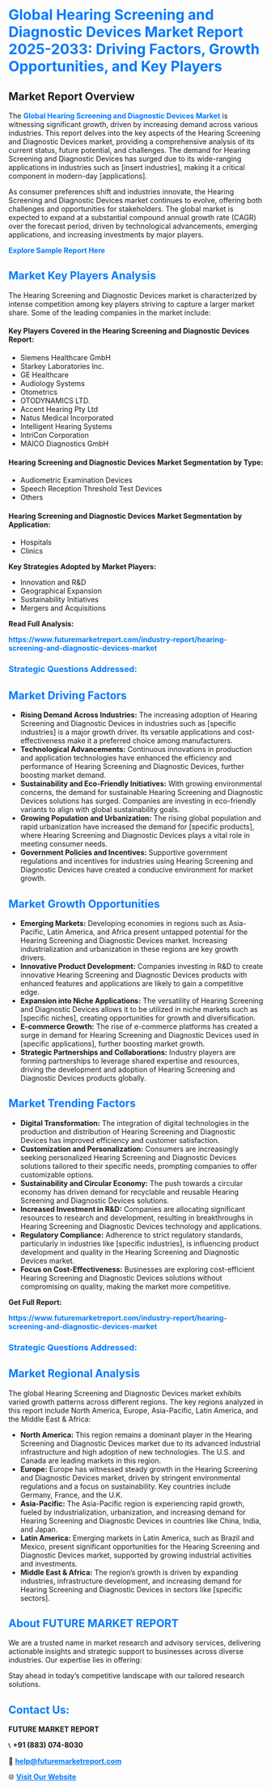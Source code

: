 <h1 style="color: #007BFF;">Global Hearing Screening and Diagnostic Devices Market Report 2025-2033: Driving Factors, Growth Opportunities, and Key Players</h1>

<section id="overview">
<h2>Market Report Overview</h2>
<p>The <a href="https://www.futuremarketreport.com/industry-report/hearing-screening-and-diagnostic-devices-market" style="color: #007BFF; text-decoration: none;"><strong>Global Hearing Screening and Diagnostic Devices Market</strong></a> is witnessing significant growth, driven by increasing demand across various industries. This report delves into the key aspects of the Hearing Screening and Diagnostic Devices market, providing a comprehensive analysis of its current status, future potential, and challenges. The demand for Hearing Screening and Diagnostic Devices has surged due to its wide-ranging applications in industries such as [insert industries], making it a critical component in modern-day [applications].</p>
<p>As consumer preferences shift and industries innovate, the Hearing Screening and Diagnostic Devices market continues to evolve, offering both challenges and opportunities for stakeholders. The global market is expected to expand at a substantial compound annual growth rate (CAGR) over the forecast period, driven by technological advancements, emerging applications, and increasing investments by major players.</p>
</section>

<section id="overview">
<p><a href="https://www.futuremarketreport.com/request-sample/reportId=77006" style="color: #007BFF; text-decoration: none;"><strong>Explore Sample Report Here</strong></a></p>
</section>

<section id="key-players">
<h2 style="color: #007BFF;">Market Key Players Analysis</h2>
<p>The Hearing Screening and Diagnostic Devices market is characterized by intense competition among key players striving to capture a larger market share. Some of the leading companies in the market include:</p>
<h4>Key Players Covered in the Hearing Screening and Diagnostic Devices Report:</h4>
<ul><li>Siemens Healthcare GmbH</li><li>Starkey Laboratories Inc.</li><li>GE Healthcare</li><li>Audiology Systems</li><li>Otometrics</li><li>OTODYNAMICS LTD.</li><li>Accent Hearing Pty Ltd</li><li>Natus Medical Incorporated</li><li>Intelligent Hearing Systems</li><li>IntriCon Corporation</li><li>MAICO Diagnostics GmbH</li></ul>
<h4>Hearing Screening and Diagnostic Devices Market Segmentation by Type:</h4>
<ul><li>Audiometric Examination Devices</li><li>Speech Reception Threshold Test Devices</li><li>Others</li></ul>

<h4>Hearing Screening and Diagnostic Devices Market Segmentation by Application:</h4>
<ul><li>Hospitals</li><li>Clinics</li></ul>
<p><strong>Key Strategies Adopted by Market Players:</strong></p>
<ul>
<li>Innovation and R&D</li>
<li>Geographical Expansion</li>
<li>Sustainability Initiatives</li>
<li>Mergers and Acquisitions</li>
</ul>
</section>

<section>
<p><strong>Read Full Analysis: </strong></p><a href="https://www.futuremarketreport.com/industry-report/hearing-screening-and-diagnostic-devices-market" style="color: #007BFF; text-decoration: none;"><strong>https://www.futuremarketreport.com/industry-report/hearing-screening-and-diagnostic-devices-market</strong></a>
<h3 style="color: #007BFF;">Strategic Questions Addressed:</h3>
</section>

<section id="driving-factors">
<h2 style="color: #007BFF;">Market Driving Factors</h2>
<ul>
<li><strong>Rising Demand Across Industries:</strong> The increasing adoption of Hearing Screening and Diagnostic Devices in industries such as [specific industries] is a major growth driver. Its versatile applications and cost-effectiveness make it a preferred choice among manufacturers.</li>
<li><strong>Technological Advancements:</strong> Continuous innovations in production and application technologies have enhanced the efficiency and performance of Hearing Screening and Diagnostic Devices, further boosting market demand.</li>
<li><strong>Sustainability and Eco-Friendly Initiatives:</strong> With growing environmental concerns, the demand for sustainable Hearing Screening and Diagnostic Devices solutions has surged. Companies are investing in eco-friendly variants to align with global sustainability goals.</li>
<li><strong>Growing Population and Urbanization:</strong> The rising global population and rapid urbanization have increased the demand for [specific products], where Hearing Screening and Diagnostic Devices plays a vital role in meeting consumer needs.</li>
<li><strong>Government Policies and Incentives:</strong> Supportive government regulations and incentives for industries using Hearing Screening and Diagnostic Devices have created a conducive environment for market growth.</li>
</ul>
</section>

<section id="growth-opportunities">
<h2 style="color: #007BFF;">Market Growth Opportunities</h2>
<ul>
<li><strong>Emerging Markets:</strong> Developing economies in regions such as Asia-Pacific, Latin America, and Africa present untapped potential for the Hearing Screening and Diagnostic Devices market. Increasing industrialization and urbanization in these regions are key growth drivers.</li>
<li><strong>Innovative Product Development:</strong> Companies investing in R&D to create innovative Hearing Screening and Diagnostic Devices products with enhanced features and applications are likely to gain a competitive edge.</li>
<li><strong>Expansion into Niche Applications:</strong> The versatility of Hearing Screening and Diagnostic Devices allows it to be utilized in niche markets such as [specific niches], creating opportunities for growth and diversification.</li>
<li><strong>E-commerce Growth:</strong> The rise of e-commerce platforms has created a surge in demand for Hearing Screening and Diagnostic Devices used in [specific applications], further boosting market growth.</li>
<li><strong>Strategic Partnerships and Collaborations:</strong> Industry players are forming partnerships to leverage shared expertise and resources, driving the development and adoption of Hearing Screening and Diagnostic Devices products globally.</li>
</ul>
</section>

<section id="trending-factors">
<h2 style="color: #007BFF;">Market Trending Factors</h2>
<ul>
<li><strong>Digital Transformation:</strong> The integration of digital technologies in the production and distribution of Hearing Screening and Diagnostic Devices has improved efficiency and customer satisfaction.</li>
<li><strong>Customization and Personalization:</strong> Consumers are increasingly seeking personalized Hearing Screening and Diagnostic Devices solutions tailored to their specific needs, prompting companies to offer customizable options.</li>
<li><strong>Sustainability and Circular Economy:</strong> The push towards a circular economy has driven demand for recyclable and reusable Hearing Screening and Diagnostic Devices solutions.</li>
<li><strong>Increased Investment in R&D:</strong> Companies are allocating significant resources to research and development, resulting in breakthroughs in Hearing Screening and Diagnostic Devices technology and applications.</li>
<li><strong>Regulatory Compliance:</strong> Adherence to strict regulatory standards, particularly in industries like [specific industries], is influencing product development and quality in the Hearing Screening and Diagnostic Devices market.</li>
<li><strong>Focus on Cost-Effectiveness:</strong> Businesses are exploring cost-efficient Hearing Screening and Diagnostic Devices solutions without compromising on quality, making the market more competitive.</li>
</ul>
</section>

<section>
<p><strong>Get Full Report: </strong></p><a href="https://www.futuremarketreport.com/industry-report/hearing-screening-and-diagnostic-devices-market" style="color: #007BFF; text-decoration: none;"><strong>https://www.futuremarketreport.com/industry-report/hearing-screening-and-diagnostic-devices-market</strong></a>
<h3 style="color: #007BFF;">Strategic Questions Addressed:</h3>
</section>


<section id="regional-analysis">
<h2 style="color: #007BFF;">Market Regional Analysis</h2>
<p>The global Hearing Screening and Diagnostic Devices market exhibits varied growth patterns across different regions. The key regions analyzed in this report include North America, Europe, Asia-Pacific, Latin America, and the Middle East & Africa:</p>
<ul>
<li><strong>North America:</strong> This region remains a dominant player in the Hearing Screening and Diagnostic Devices market due to its advanced industrial infrastructure and high adoption of new technologies. The U.S. and Canada are leading markets in this region.</li>
<li><strong>Europe:</strong> Europe has witnessed steady growth in the Hearing Screening and Diagnostic Devices market, driven by stringent environmental regulations and a focus on sustainability. Key countries include Germany, France, and the U.K.</li>
<li><strong>Asia-Pacific:</strong> The Asia-Pacific region is experiencing rapid growth, fueled by industrialization, urbanization, and increasing demand for Hearing Screening and Diagnostic Devices in countries like China, India, and Japan.</li>
<li><strong>Latin America:</strong> Emerging markets in Latin America, such as Brazil and Mexico, present significant opportunities for the Hearing Screening and Diagnostic Devices market, supported by growing industrial activities and investments.</li>
<li><strong>Middle East & Africa:</strong> The region’s growth is driven by expanding industries, infrastructure development, and increasing demand for Hearing Screening and Diagnostic Devices in sectors like [specific sectors].</li>
</ul>
</section>

<footer>
<h2 style="color: #007BFF;">About FUTURE MARKET REPORT</h2>
<p>We are a trusted name in market research and advisory services, delivering actionable insights and strategic support to businesses across diverse industries. Our expertise lies in offering:</p>

<p>Stay ahead in today’s competitive landscape with our tailored research solutions.</p>

<h2 style="color: #007BFF;">Contact Us:</h2>
<p><strong>FUTURE MARKET REPORT</strong></p>
<p>📞 <strong>+91 (883) 074-8030</strong></p>
<p>📧 <strong><a href="mailto:help@futuremarketreport.com" style="color: #007BFF;">help@futuremarketreport.com</a></strong></p>
<p>🌐 <strong><a href="https://www.futuremarketreport.com/" style="color: #007BFF;">Visit Our Website</a></strong></p>
</footer>